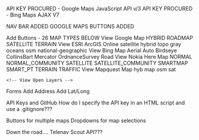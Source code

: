 API KEY PROCURED - Google Maps JavaScript API v/3
API KEY PROCURED - Bing Maps AJAX V7

NAV BAR ADDED
GOOGLE MAPS BUTTONS ADDED
	
Add Buttons - 26 MAP TYPES BELOW
	View Google Map
		HYBRID
		ROADMAP
		SATELLITE
		TERRAIN
	View ESRI ArcGIS Online
		satellite
		hybrid
		topo
		gray
		oceans
		osm
		national-geographic
	View Bing Map
		Aerial
		Auto
		Birdseye
		CollinsBart
		Mercator
		OrdnanceSurvey
		Road
	View Nokia Here Map
		NORMAL
		NORMAL_COMMUNITY
		SATELLITE
		SATELLITE_COMMUNITY
		SMARTMAP
		SMART_PT
		TERRAIN
		TRAFFIC
	View Mapquest Map
		hyb
		map
		osm
		sat


	<!-- View Open Layers -->

			
Forms
	Add Address
	Add Lat/Long

API Keys and GitHub
	How do I specify the API key in an HTML script and use a .gitignore???

Buttons for multiple maps
Dropdowns for map selections

Down the road....
	Telenav Scout API???